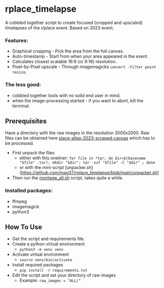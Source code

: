 # rplace_timelapse
A cobbled together script to create focused (cropped and upscaled) timelapses of the r/place event. Based on 2023 event.
### Features:
- Graphical cropping - Pick the area from the full canvas.
- Auto-timestamp - Start from when your area appeared in the event.
- Calculates closest scalable 16:9 (or 9:16) resolution.
- Pixel-by-Pixel upscale - Through imagemagicks `convert -filter point resize`.
### The less good:
- cobbled together tools with no solid end user in mind.
- when the image-processing started - if you want to abort, kill the terminal.

## Prerequisites
Have a directory with the raw images in the resolution 3000x2000. 
Raw files can be obtained here [place-atlas-2023-scraped-canvas](https://archive.org/details/place-atlas-2023-scraped-canvas) which has to be processed.
- First unpack the files
    - either with this oneliner: `for file in *tar; do dir=$(basename "$file" .tar); mkdir "$dir"; tar -xvf "$file" -C "$dir" ; done`
    - or with the mini-script [unpacker.sh](https://github.com/mag37/rplace_timelapse/blob/main/unpacker.sh]
- Then run the [montage_all.sh](https://github.com/mag37/rplace_timelapse/blob/main/montage_all.sh) script, takes quite a while.

### Installed packages:
- ffmpeg
- imagemagick
- python3


## How To Use

- Get the script and requirements file.
- Create a python virtual environment
    - `python3 -m venv venv`
- Activate virtual environment
    - `source venv/bin/activate`
- Install required packages
    - `pip install -r requirements.txt`
- Edit the script and set your directory of raw images
    - Example: `raw_images = "ALL/"`

